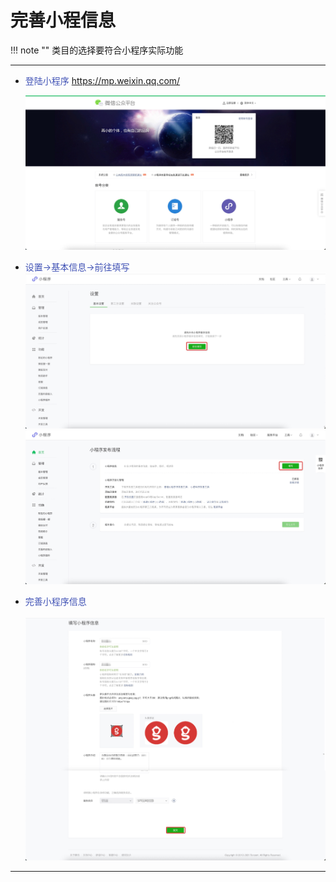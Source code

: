 # 完善小程信息
!!! note ""
    类目的选择要符合小程序实际功能

***

- <font color=#3F51B5>登陆小程序</font>
  https://mp.weixin.qq.com/
  
  ![213_001](pic/213_001.jpeg)
  </br>  

- <font color=#3F51B5>设置->基本信息->前往填写</font>
  ![213_002](pic/213_002.jpeg)
  ![213_0021](pic/213_0021.jpeg)
  </br>  
  
- <font color=#3F51B5>完善小程序信息</font>
  </br>  
 ![213_003](pic/213_003.jpeg)
  </br>  
  
    
***
